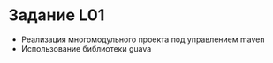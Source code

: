 # Задание L01

* Реализация многомодульного проекта под управлением maven
* Использование библиотеки guava